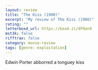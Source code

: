 ```yaml
---
layout: review
title: "The Kiss (1900)"
excerpt: "My review of The Kiss (1900)"
rating: ""
letterboxd_url: https://boxd.it/4P9an9
mst3k: false
rifftrax: false
category: movie-review
tags: [genre:-exploitation]
---
```


Edwin Porter abborred a tonguey kiss
